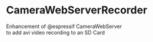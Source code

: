# CameraWebServerRecorder
Enhancement of @espressif CameraWebServer   
to add avi video recording to an SD Card 
